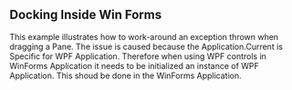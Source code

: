 ## Docking Inside Win Forms
This example illustrates how to work-around an exception thrown when dragging a Pane.
The issue is caused because the Application.Current is Specific for WPF Application.
Therefore when using WPF controls in WinForms Application it needs to be initialized an instance of WPF Application. This shoud be done in the WinForms Application.

[//]: <keywords:dragging, application, current, wpf, winforms>